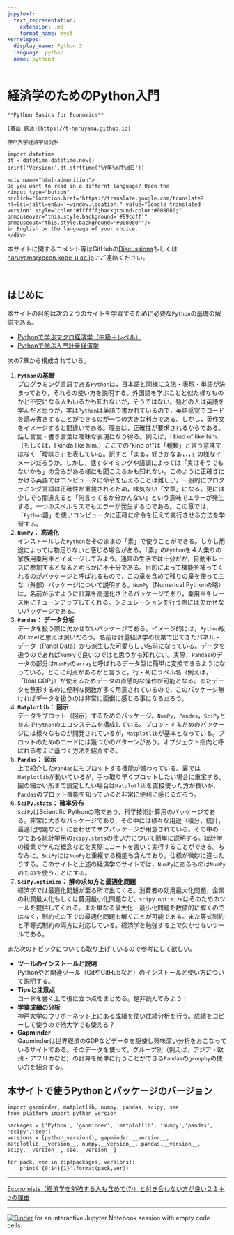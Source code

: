 ```yaml
---
jupytext:
  text_representation:
    extension: .md
    format_name: myst
kernelspec:
  display_name: Python 3
  language: python
  name: python3
---
```


# 経済学のためのPython入門

```{epigraph}
**Python Basics for Economics**

[春山 鉄源](https://t-haruyama.github.io)

神戸大学経済学研究科
```

```{code-cell} python3
import datetime
dt = datetime.datetime.now()
print('Version:',dt.strftime('%Y年%m月%d日'))
```

<!---
%H:%M:%S
dt = datetime.datetime.now()
dt = datetime.datetime.today()
-->

```{margin}
<div name="html-admonition">
Do you want to read in a differnt language? Open the 
<input type="button" onclick="location.href='https://translate.google.com/translate?hl=&sl=ja&tl=en&u='+window.location;" value="Google translated version" style="color:#ffffff;background-color:#008080;" onmouseover="this.style.background='#99ccff'" onmouseout="this.style.background='#008080'"/>
in English or the language of your choice.
</div>
```

本サイトに関するコメント等はGitHubの[Discussions](https://github.com/Py4Basics/py4basics.github.io/discussions)もしくは<haruyama@econ.kobe-u.ac.jp>にご連絡ください。

<br>

## はじめに
本サイトの目的は次の２つのサイトを学習するために必要な`Python`の基礎の解説である。
* [Pythonで学ぶマクロ経済学（中級＋レベル）](https://py4macro.github.io)
* [Pythonで学ぶ入門計量経済学](https://py4etrics.github.io)

<!-- 新聞，雑誌やインターネット上で「AI」，「ビッグデータ」，「機械学習」どのプログラミングに関連するキーワードを頻繁に見聞きすると思うが，それらの分野で`Python`は広く使われている。一方で`Python` -->

次の7章から構成されている。
1. **`Python`の基礎**<br>
  プログラミング言語である`Python`は，日本語と同様に文法・表現・単語が決まっており，それらの使い方を説明する。外国語を学ぶことと似た様なものかと不安になる人もいるかも知れないが，そうではない。殆どの人は英語を学んだと思うが，実は`Python`は英語で書かれているので，英語感覚でコードを読み書きすることができるのが一つの大きな利点である。しかし，英作文をイメージすると間違いである。理由は，正確性が要求されるからである。話し言葉・書き言葉は曖昧な表現になり得る。例えば，I kind of like him.（もしくは，I kinda like him.）ここでの"kind of"は「種類」と言う意味ではなく「曖昧さ」を表している。訳すと「まぁ，好きかなぁ，，，」の様なイメージだろうか。しかし，話すタイミングや語調によっては「実はそうでもないかも」の含みがある様にも聞こえるかも知れない。このように正確さにかける英語ではコンピュータに命令を伝えることは難しい。一般的にプログラミング言語は正確性が重視されるため，味気ない「文章」になる。更には少しでも間違えると「何言ってるか分かんない」という意味でエラーが発生する。一つのスペルミスでもエラーが発生するのである。この章では，「`Python`語」を使いコンピュータに正確に命令を伝えて実行させる方法を学習する。
1. **`NumPy`： 高速化**<br>
  インストールした`Python`をそのままの「素」で使うことができる。しかし用途によっては物足りないと感じる場合がある。「素」の`Python`を４人乗りの家族用乗用車とイメージしてみよう。通常の生活では十分だが，自動車レースに参加するとなると明らかに不十分である。目的によって機能を補ってくれるのがパッケージと呼ばれるもので，この章を含めて残りの章を使って主な（外部）パッケージについて説明する。`NumPy`（Numerical Pythonの略）は，名前が示すように計算を高速化させるパッケージであり，乗用車をレース用にチューンアップしてくれる。シミュレーションを行う際には欠かせないパッケージである。
1. **`Pandas`： データ分析**<br>
  データを扱う際に欠かせないパッケージである。イメージ的には，`Python`版のExcelと思えば良いだろう。名前は計量経済学の授業で出てきたパネル・データ（Panel Data）から派生した可愛らしい名前になっている。データを扱うのであれば`NumPy`で良いのではと思うかも知れない。実際，`Pandas`のデータの部分は`NumPy`の`array`と呼ばれるデータ型に簡単に変換できるようになっている。どこに利点があるかと言うと，行・列にラベル名（例えば，「Real GDP」）が使えるためデータの直感的な操作が可能となる。またデータを整形するのに便利な関数が多く用意されているので，このパッケージ無ければデータを扱うのは非常に面倒に感じる事になるだろう。
1. **`Matplotlib`： 図示**<br>
  データをプロット（図示）するためのパッケージ。`NumPy`，`Pandas`，`SciPy`と並んで`Python`のエコシステムを構成している。プロットするためのパッケージには様々なものが開発されているが，`Matplotlib`が基本となっている。プロットのためのコードには幾つかのパターンがあり，オブジェクト指向と呼ばれる考えに基づく方法を紹介する。
1. **`Pandas`： 図示**<br>
  上で紹介した`Pandas`にもプロットする機能が備わっている。裏では`Matplotlib`が動いているが，手っ取り早くプロットしたい場合に重宝する。図の細かい所まで設定したい場合は`Matplotlib`を直接使った方が良いが，`Pandas`のプロット機能を知っていると非常に便利に感じるだろう。
1. **`SciPy.stats`： 確率分布**<br>
  `SciPy`はScientific Pythonの略であり，科学技術計算用のパッケージである。非常に大きなパッケージであり，その中には様々な用途（積分，統計，最適化問題など）に合わせてサブパッケージが用意されている。その中の一つである統計学用の`scipy.stats`の使い方について簡単に説明する。統計学の授業で学んだ概念などを実際にコードを書いて実行することができる。ちなみに，`SciPy`には`NumPy`と重複する機能も含んでおり，仕様が微妙に違ったりする。このサイトと上述の経済学のサイトでは，`NumPy`にあるものは`NumPy`のものを使うことにする。
1. **`SciPy.optimize`： 解の求め方と最適化問題**<br>
  経済学では最適化問題が至る所で出てくる。消費者の効用最大化問題，企業の利潤最大化もしくは費用最小化問題など。`scipy.optimize`はそのためのツールを提供してくれる。また単なる最大化・最小化問題を数値的に解くのではなく，制約式の下での最適化問題も解くことが可能である。また等式制約と不等式制約の両方に対応している。経済学を勉強する上で欠かせないツールである。

また次のトピックについても取り上げているので参考にして欲しい。
* **ツールのインストールと説明**<br>
  Pythonやと関連ツール（GitやGitHubなど）のインストールと使い方について説明する。
* **Tipsと注意点**<br>
  コードを書く上で役に立つ点をまとめる。是非読んでみよう！
* **学業成績の分析**<br>
神戸大学のウリボーネット上にある成績を使い成績分析を行う。成績をコピーして使うので他大学でも使える？
* **Gapminder**<br>
  Gapminderは世界経済のGDPなどデータを駆使し興味深い分析をおこなっているサイトである。そのデータを使って，グループ別（例えば，アジア・欧州・アフリカなど）の計算を簡単に行うことができる`Pandas`の`groupby`の使い方を紹介する。


## 本サイトで使うPythonとパッケージのバージョン
```{code-cell} python3
import gapminder, matplotlib, numpy, pandas, scipy, see
from platform import python_version

packages = ['Python', 'gapminder', 'matplotlib', 'numpy','pandas', 'scipy','see']
versions = [python_version(), gapminder.__version__, matplotlib.__version__, numpy.__version__, pandas.__version__, scipy.__version__, see.__version__]

for pack, ver in zip(packages, versions):
    print('{0:14}{1}'.format(pack,ver))
```

---

[Economists（経済学を勉強する人も含めて(?)）と付き合わない方が良い２１＋$\alpha$の理由]( http://inesad.edu.bo/developmentroast/2012/10/21-reasons-why-you-should-never-date-an-economist/)

---

[![Binder](https://mybinder.org/badge_logo.svg)](https://mybinder.org/v2/gh/Haruyama-KobeU/for_binder/main?filepath=for_binder.ipynb) for an interactive Jupyter Notebook session with empty code cells.
